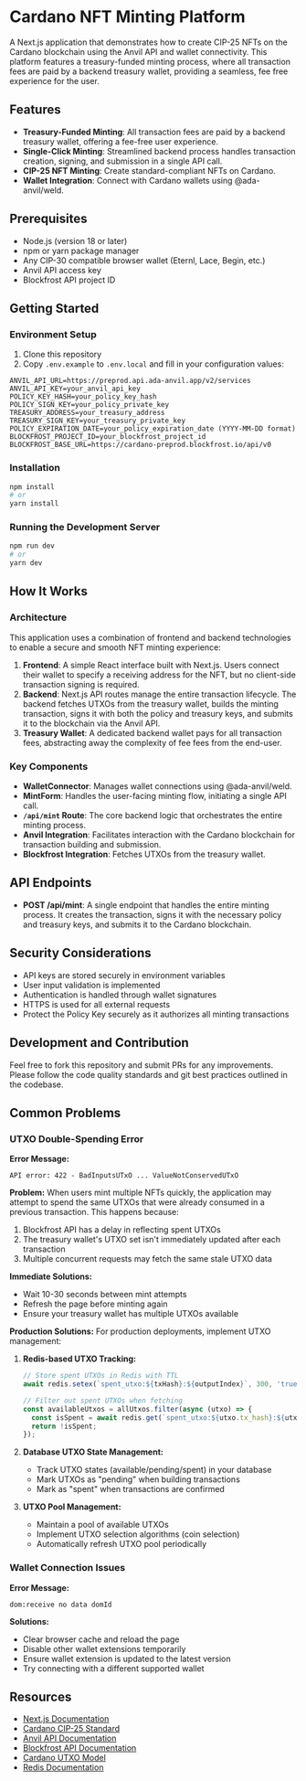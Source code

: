 # Cardano NFT Minting Platform

A Next.js application that demonstrates how to create CIP-25 NFTs on the Cardano blockchain using the Anvil API and wallet connectivity. This platform features a treasury-funded minting process, where all transaction fees are paid by a backend treasury wallet, providing a seamless, fee free experience for the user.

## Features

- **Treasury-Funded Minting**: All transaction fees are paid by a backend treasury wallet, offering a fee-free user experience.
- **Single-Click Minting**: Streamlined backend process handles transaction creation, signing, and submission in a single API call.
- **CIP-25 NFT Minting**: Create standard-compliant NFTs on Cardano.
- **Wallet Integration**: Connect with Cardano wallets using @ada-anvil/weld.

## Prerequisites

- Node.js (version 18 or later)
- npm or yarn package manager
- Any CIP-30 compatible browser wallet (Eternl, Lace, Begin, etc.)
- Anvil API access key
- Blockfrost API project ID

## Getting Started

### Environment Setup

1. Clone this repository
2. Copy `.env.example` to `.env.local` and fill in your configuration values:

```
ANVIL_API_URL=https://preprod.api.ada-anvil.app/v2/services
ANVIL_API_KEY=your_anvil_api_key
POLICY_KEY_HASH=your_policy_key_hash
POLICY_SIGN_KEY=your_policy_private_key
TREASURY_ADDRESS=your_treasury_address
TREASURY_SIGN_KEY=your_treasury_private_key
POLICY_EXPIRATION_DATE=your_policy_expiration_date (YYYY-MM-DD format)
BLOCKFROST_PROJECT_ID=your_blockfrost_project_id
BLOCKFROST_BASE_URL=https://cardano-preprod.blockfrost.io/api/v0
```

### Installation

```bash
npm install
# or
yarn install
```

### Running the Development Server

```bash
npm run dev
# or
yarn dev
```

## How It Works

### Architecture

This application uses a combination of frontend and backend technologies to enable a secure and smooth NFT minting experience:

1.  **Frontend**: A simple React interface built with Next.js. Users connect their wallet to specify a receiving address for the NFT, but no client-side transaction signing is required.
2.  **Backend**: Next.js API routes manage the entire transaction lifecycle. The backend fetches UTXOs from the treasury wallet, builds the minting transaction, signs it with both the policy and treasury keys, and submits it to the blockchain via the Anvil API.
3.  **Treasury Wallet**: A dedicated backend wallet pays for all transaction fees, abstracting away the complexity of fee fees from the end-user.

### Key Components

- **WalletConnector**: Manages wallet connections using @ada-anvil/weld.
- **MintForm**: Handles the user-facing minting flow, initiating a single API call.
- **`/api/mint` Route**: The core backend logic that orchestrates the entire minting process.
- **Anvil Integration**: Facilitates interaction with the Cardano blockchain for transaction building and submission.
- **Blockfrost Integration**: Fetches UTXOs from the treasury wallet.

## API Endpoints

- **POST /api/mint**: A single endpoint that handles the entire minting process. It creates the transaction, signs it with the necessary policy and treasury keys, and submits it to the Cardano blockchain.

## Security Considerations

- API keys are stored securely in environment variables
- User input validation is implemented
- Authentication is handled through wallet signatures
- HTTPS is used for all external requests
- Protect the Policy Key securely as it authorizes all minting transactions

## Development and Contribution

Feel free to fork this repository and submit PRs for any improvements. Please follow the code quality standards and git best practices outlined in the codebase.

## Common Problems

### UTXO Double-Spending Error

**Error Message:**
```
API error: 422 - BadInputsUTxO ... ValueNotConservedUTxO
```

**Problem:** When users mint multiple NFTs quickly, the application may attempt to spend the same UTXOs that were already consumed in a previous transaction. This happens because:

1. Blockfrost API has a delay in reflecting spent UTXOs
2. The treasury wallet's UTXO set isn't immediately updated after each transaction
3. Multiple concurrent requests may fetch the same stale UTXO data

**Immediate Solutions:**
- Wait 10-30 seconds between mint attempts
- Refresh the page before minting again
- Ensure your treasury wallet has multiple UTXOs available

**Production Solutions:**
For production deployments, implement UTXO management:

1. **Redis-based UTXO Tracking:**
   ```typescript
   // Store spent UTXOs in Redis with TTL
   await redis.setex(`spent_utxo:${txHash}:${outputIndex}`, 300, 'true');
   
   // Filter out spent UTXOs when fetching
   const availableUtxos = allUtxos.filter(async (utxo) => {
     const isSpent = await redis.get(`spent_utxo:${utxo.tx_hash}:${utxo.output_index}`);
     return !isSpent;
   });
   ```

2. **Database UTXO State Management:**
   - Track UTXO states (available/pending/spent) in your database
   - Mark UTXOs as "pending" when building transactions
   - Mark as "spent" when transactions are confirmed

3. **UTXO Pool Management:**
   - Maintain a pool of available UTXOs
   - Implement UTXO selection algorithms (coin selection)
   - Automatically refresh UTXO pool periodically

### Wallet Connection Issues

**Error Message:**
```
dom:receive no data domId
```

**Solutions:**
- Clear browser cache and reload the page
- Disable other wallet extensions temporarily
- Ensure wallet extension is updated to the latest version
- Try connecting with a different supported wallet



## Resources

- [Next.js Documentation](https://nextjs.org/docs)
- [Cardano CIP-25 Standard](https://cips.cardano.org/cips/cip25/)
- [Anvil API Documentation](https://docs.ada-anvil.app/)
- [Blockfrost API Documentation](https://docs.blockfrost.io/)
- [Cardano UTXO Model](https://docs.cardano.org/learn/eutxo-explainer)
- [Redis Documentation](https://redis.io/docs/)

